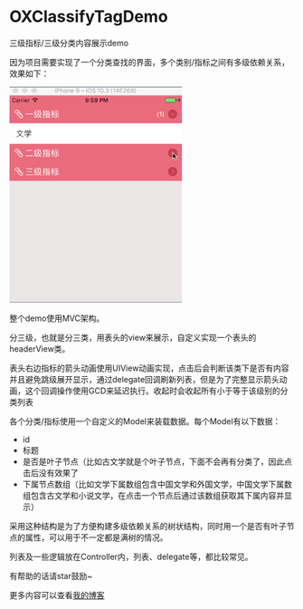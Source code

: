 # OXClassifyTagDemo
三级指标/三级分类内容展示demo

因为项目需要实现了一个分类查找的界面，多个类别/指标之间有多级依赖关系，效果如下：

![](https://github.com/Cloudox/OXClassifyTagDemo/blob/master/demo.gif)

整个demo使用MVC架构。

分三级，也就是分三类，用表头的view来展示，自定义实现一个表头的headerView类。

表头右边指标的箭头动画使用UIView动画实现，点击后会判断该类下是否有内容并且避免跳级展开显示，通过delegate回调刷新列表，但是为了完整显示箭头动画，这个回调操作使用GCD来延迟执行。收起时会收起所有小于等于该级别的分类列表

各个分类/指标使用一个自定义的Model来装载数据。每个Model有以下数据：

* id
* 标题
* 是否是叶子节点（比如古文学就是个叶子节点，下面不会再有分类了，因此点击后没有效果了
* 下属节点数组（比如文学下属数组包含中国文学和外国文学，中国文学下属数组包含古文学和小说文学，在点击一个节点后通过该数组获取其下属内容并显示）

采用这种结构是为了方便构建多级依赖关系的树状结构，同时用一个是否有叶子节点的属性，可以用于不一定都是满树的情况。

列表及一些逻辑放在Controller内，列表、delegate等，都比较常见。

有帮助的话请star鼓励~

更多内容可以查看[我的博客](http://blog.csdn.net/Cloudox_/article/details/70246020)
